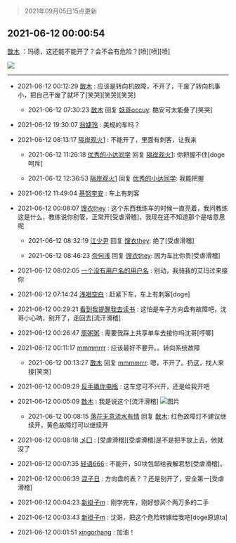 > 2021年09月05日15点更新
<link rel="stylesheet" href="https://cdn.jsdelivr.net/gh/taotie6/sampleJSON@main/css/photo_show.css">


 ## 2021-06-12 00:00:54 

 [㪚木](https://www.coolapk.com/feed/27665424?shareKey=NTZkYWVhZjg5YTFlNjEzMTc4MGQ~) ：玛德，这还能不能开了？会不会有危险？[喷][喷][喷] 

<div class="album">
<img class="img-item" src="https://image.coolapk.com/feed/2021/0612/00/1081091_d667f1f0_7253_0017@3325x2494.jpeg" />
</div>

 ------- 

- 2021-06-12 00:12:29 [㪚木](uid=1081091) : 应该是转向机故障，不开了，干废了转向机事小，把自己干废了就坏了[笑哭][笑哭][笑哭] 

    - 2021-06-12 07:30:23 [㪚木](uid=1081091) 回复 [妖哥occuy](uid=1388591): 酷安可太能叠了[笑哭] 

- 2021-06-12 19:30:07 [翁婕玲](uid=4137604) : 美规的车吗？ 

- 2021-06-12 08:13:17 [隔岸观火1](uid=1428246) : 不能开了，里面有刺客，让我来 

    - 2021-06-12 11:26:18 [优秀的小达同学](uid=3114536) 回复 [隔岸观火1](uid=1428246): 你把握不住[doge呵斥] 

    - 2021-06-12 12:36:53 [隔岸观火1](uid=1428246) 回复 [优秀的小达同学](uid=3114536): 我能把握 

- 2021-06-12 11:49:04 [基努李安](uid=2093978) : 车上有刺客 

- 2021-06-12 00:08:07 [馊衣they](uid=3626049) : 这个东西我练车的时候一直亮着，我问教练这是什么，教练说你别管，正常开[受虐滑稽]，我现在还不知道那个是啥意思呢 

    - 2021-06-12 08:32:19 [江少尹](uid=3524927) 回复 [馊衣they](uid=3626049): 绝了[受虐滑稽] 

    - 2021-06-12 08:46:23 [奈何浅](uid=1884562) 回复 [馊衣they](uid=3626049): 因为车比你贵[受虐滑稽] 

- 2021-06-12 08:02:05 [一个没有用户名的用户名](uid=1314924) : 别动，我骑我的艾玛过来接你 

- 2021-06-12 07:14:24 [浅唱空白](uid=758612) : 赶紧下车，车上有刺客[doge] 

- 2021-06-12 00:29:21 [看到我提醒我去读书](uid=2577914) : 这怕是车子方向盘有故障吧，沈哥小心呐，别开了，走回去[流汗滑稽] 

- 2021-06-12 00:26:47 [周粥粥](uid=1598457) : 需要我踩上共享单车去接你吗沈哥[哼唧] 

- 2021-06-12 00:11:17 [mmmmrrr](uid=3384805) : 应该最好不要开。。转向系统故障 

    - 2021-06-12 00:13:27 [㪚木](uid=1081091) 回复 [mmmmrrr](uid=3384805): 嗯，不开了。扔这，找人来接[笑哭] 

- 2021-06-12 00:09:29 [反手撬你电瓶](uid=2732675) : 这车您可不兴开，还是给我开吧 

- 2021-06-12 00:05:09 [㪚木](uid=1081091) : 我是说这个[流汗滑稽] ![图片](https://image.coolapk.com/feed/2021/0612/00/1081091_1bd3d059_7508_3866@632x768.jpeg)

    - 2021-06-12 00:08:15 [落花无意流水有情](uid=1085596) 回复 [㪚木](uid=1081091): 红色故障灯不建议继续开，黄色故障灯可以继续开 

- 2021-06-12 00:08:18 [乄囗](uid=759206) : [受虐滑稽][受虐滑稽]是不是把手放上去，他就没了 

- 2021-06-12 00:07:35 [轻语666](uid=4120830) : 不能开，50块包邮给我解君愁[受虐滑稽]。 

- 2021-06-12 00:06:39 [混子日](uid=1878276) : 方向盘的表？？还是别开了，安全第一[受虐滑稽] 

- 2021-06-12 00:04:23 [新褂子m](uid=913624) : 刚学完车，刚好想买个两万多的二手 

- 2021-06-12 00:03:43 [新褂子m](uid=913624) : 沈哥，把这个危险转嫁给我吧[doge原谅ta] 

- 2021-06-12 00:01:51 [xingorhang](uid=668659) : 加油！ 

